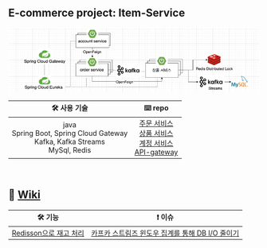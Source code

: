 ## E-commerce project: Item-Service

![](/_img/e_commerce_240218.png)
<br>

| 🛠️ 사용 기술 | ⌨️ repo |
| :---------------: | :-------------: |
| java<br>Spring Boot, Spring Cloud Gateway<br>Kafka, Kafka Streams<br>MySql, Redis | <a href='https://github.com/nayoung8142/Order-service'>주문 서비스</a><br><a href='https://github.com/nayoung8142/Item-service'>상품 서비스</a></br><a href='https://github.com/nayoung8142/Account-service'>계정 서비스</a><br><a href='https://github.com/nayoung8142/API-gateway-service'>API-gateway</a> |

<br/>

## 📑 [Wiki](https://github.com/nayoung8142/Item-service/wiki)

| 🛠️ 기능 | ❗️ 이슈 |
| :---------------: | :-------------: |
| <a href='https://github.com/nayoung8142/Item-service/wiki/Redisson%EC%9C%BC%EB%A1%9C-%EC%9E%AC%EA%B3%A0-%EC%B2%98%EB%A6%AC'>Redisson으로 재고 처리</a> | <a href='https://github.com/nayoung8142/Item-service/wiki/%EC%B9%B4%ED%94%84%EC%B9%B4-%EC%8A%A4%ED%8A%B8%EB%A6%BC%EC%A6%88-%EC%9C%88%EB%8F%84%EC%9A%B0-%EC%A7%91%EA%B3%84%EB%A5%BC-%ED%86%B5%ED%95%B4-DB-%EC%A0%91%EA%B7%BC-%EC%A4%84%EC%9D%B4%EA%B8%B0'>카프카 스트림즈 윈도우 집계를 통해 DB I/O 줄이기</a> |